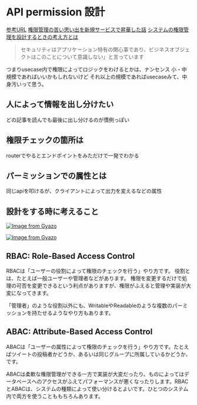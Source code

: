 # API permission 設計
[参考URL](https://kenfdev.hateblo.jp/entry/2020/01/13/115032)
[権限管理の苦い思い出を新規サービスで昇華した話](https://link-and-motivation.hatenablog.com/entry/20220401-authorization)
[システムの権限管理を設計するときの考え方とは](https://applis.io/posts/how-to-manage-authorization#%E6%A8%A9%E9%99%90%E7%AE%A1%E7%90%86%E3%82%92%E8%A8%AD%E8%A8%88%E3%81%99%E3%82%8B%E3%83%95%E3%83%AD%E3%83%BC)

>セキュリティはアプリケーション特有の関心事であり、ビジネスオブジェクトはこのことについて意識しない」と言っています

つまりusecase内で権限によってロジックをわけるとかは、ナンセンス
小・中規模であればいいかもしれないけど
それ以上の規模であればusecaseみて、中身汚いって思う。

## 人によって情報を出し分けたい

どの記事を読んでも最後に出し分けるのが慣例っぽい

## 権限チェックの箇所は

routerでやるとエンドポイントをみただけで一発でわかる

## パーミッションでの属性とは

同じapiを叩けるが、クライアントによって出力を変えるなどの属性

## 設計をする時に考えること
[![Image from Gyazo](https://i.gyazo.com/5c28b8f0c3dcfdcf9b3bb8ac0e089a66.png)](https://gyazo.com/5c28b8f0c3dcfdcf9b3bb8ac0e089a66)

[![Image from Gyazo](https://i.gyazo.com/89d50ad8ccb2b010782413ebe6fdaa49.png)](https://gyazo.com/89d50ad8ccb2b010782413ebe6fdaa49)


## RBAC: Role-Based Access Control

RBACは「ユーザーの役割によって権限のチェックを行う」やり方です。
役割とは、たとえば一般ユーザーや管理者などがあります。
権限を変更するだけで処理の可否を変更できるという利点がありますが、権限がふえると管理や実装が大変になってきます。

「管理者」のような役割以外にも、WritableやReadableのような複数のパーミッションを持たせるようなやり方もあります。

## ABAC: Attribute-Based Access Control

ABACは「ユーザーの属性によって権限のチェックを行う」やり方です。たとえばツイートの投稿者かどうか、あるいは同じグループに所属しているかどうか、です。

ABACは柔軟な権限管理ができる一方で実装が大変だったり、ものによってはデータベースへのアクセスがふえてパフォーマンスが悪くなったりします。RBACとABACは、システムの種類によって使い分けるとよいです。ひとつのシステム内で両方を使うことももちろんあります。

